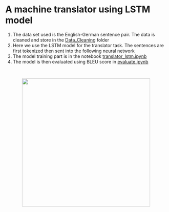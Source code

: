 # A machine translator using LSTM model 

1. The data set used is the English-German sentence pair. The data is cleaned and store in the [Data_Cleaning](https://github.com/zzc01/Transformer/tree/main/Data_Cleaning) folder <br>
2. Here we use the LSTM model for the translator task. The sentences are first tokenized then sent into the following neural network <br>
3. The model training part is in the notebook [translator_lstm.ipynb](translator_lstm.ipynb)
4. The model is then evaluated using BLEU score in [evaluate.ipynb](evaluate.ipynb)  


<pre><p align="center">
<img src="https://github.com/zzc01/Transformer/assets/86133411/a7ea7f73-692e-4afa-a338-17c6b614bf8a" height="400">
</p></pre>
<br/>
